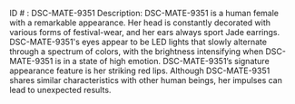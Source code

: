 ID # : DSC-MATE-9351
Description: DSC-MATE-9351 is a human female with a remarkable appearance. Her head is constantly decorated with various forms of festival-wear, and her ears always sport Jade earrings. DSC-MATE-9351's eyes appear to be LED lights that slowly alternate through a spectrum of colors, with the brightness intensifying when DSC-MATE-9351 is in a state of high emotion. DSC-MATE-9351’s signature appearance feature is her striking red lips. Although DSC-MATE-9351 shares similar characteristics with other human beings, her impulses can lead to unexpected results.